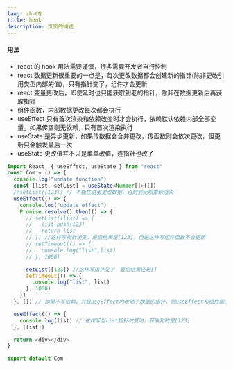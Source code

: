 ```yaml
---
lang: zh-CN
title: hook
description: 页面的描述
---
```


#### 用法

- react 的 hook 用法需要谨慎，很多需要开发者自行控制
- react 数据更新很重要的一点是，每次更改数据都会创建新的指针(除非更改引用类型内部的值)，只有指针变了，组件才会更新
- react 变量更改后，即使延时也只能获取到老的指针，除非在数据更新后再获取指针
- 组件函数，内部数据更改每次都会执行
- useEffect 只有首次渲染和依赖改变时才会执行，依赖默认依赖内部全部变量。如果传空则无依赖，只有首次渲染执行
- useState 是异步更新，如果传数据会合并更改，传函数则会依次更改，但更新只会触发最后一次
- useState 更改值并不只是单单改值，连指针也改了

```ts
import React, { useEffect, useState } from "react"
const Com = () => {
  console.log("update function")
  const [list, setList] = useState<Number[]>([])
  //setList([123]) // 不能在这里更改数据，否则会无限重新渲染
  useEffect(() => {
    console.log("update effect")
    Promise.resolve().then(() => {
      // setList((list) => {
      //   list.push(123)
      //   return list
      // }) //这样写指针没变，最后结果是[123]，但是这样写组件函数不会更新
      // setTimeout(() => {
      //   console.log("list",list)
      // }, 1000)

      setList([123]) //这样写指针变了，最后结果还是[]
      setTimeout(() => {
        console.log("list", list)
      }, 1000)
    })
  }, []) // 如果不写依赖，并且useEffect内改动了数据的指针，则useEffect和组件函数会无限执行，空数组则只有首次执行

  useEffect(() => {
    console.log(list) // 这样写当list指针改变时，获取到的是[123]
  }, [list])

  return <div></div>
}

export default Com
```

